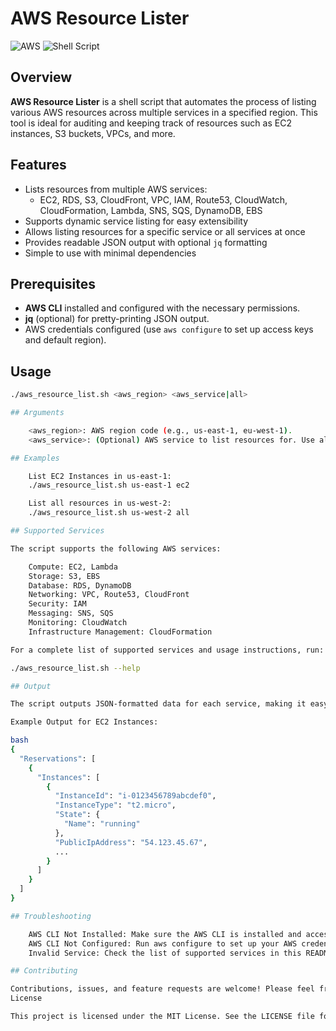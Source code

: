 # AWS Resource Lister

![AWS](https://img.shields.io/badge/AWS-Cloud-orange?logo=amazon-aws&style=flat-square) 
![Shell Script](https://img.shields.io/badge/Script-Bash-blue?style=flat-square)

## Overview
**AWS Resource Lister** is a shell script that automates the process of listing various AWS resources across multiple services in a specified region. This tool is ideal for auditing and keeping track of resources such as EC2 instances, S3 buckets, VPCs, and more.

## Features
- Lists resources from multiple AWS services:
  - EC2, RDS, S3, CloudFront, VPC, IAM, Route53, CloudWatch, CloudFormation, Lambda, SNS, SQS, DynamoDB, EBS
- Supports dynamic service listing for easy extensibility
- Allows listing resources for a specific service or all services at once
- Provides readable JSON output with optional `jq` formatting
- Simple to use with minimal dependencies

## Prerequisites
- **AWS CLI** installed and configured with the necessary permissions.
- **jq** (optional) for pretty-printing JSON output.
- AWS credentials configured (use `aws configure` to set up access keys and default region).

## Usage
```bash
./aws_resource_list.sh <aws_region> <aws_service|all>

## Arguments

    <aws_region>: AWS region code (e.g., us-east-1, eu-west-1).
    <aws_service>: (Optional) AWS service to list resources for. Use all to list resources for all supported services.

## Examples

    List EC2 Instances in us-east-1:
	./aws_resource_list.sh us-east-1 ec2

    List all resources in us-west-2:
	./aws_resource_list.sh us-west-2 all

## Supported Services

The script supports the following AWS services:

    Compute: EC2, Lambda
    Storage: S3, EBS
    Database: RDS, DynamoDB
    Networking: VPC, Route53, CloudFront
    Security: IAM
    Messaging: SNS, SQS
    Monitoring: CloudWatch
    Infrastructure Management: CloudFormation

For a complete list of supported services and usage instructions, run:

./aws_resource_list.sh --help

## Output

The script outputs JSON-formatted data for each service, making it easy to analyze or save to a file.

Example Output for EC2 Instances:

bash
{
  "Reservations": [
    {
      "Instances": [
        {
          "InstanceId": "i-0123456789abcdef0",
          "InstanceType": "t2.micro",
          "State": {
            "Name": "running"
          },
          "PublicIpAddress": "54.123.45.67",
          ...
        }
      ]
    }
  ]
}

## Troubleshooting

    AWS CLI Not Installed: Make sure the AWS CLI is installed and accessible in your PATH.
    AWS CLI Not Configured: Run aws configure to set up your AWS credentials.
    Invalid Service: Check the list of supported services in this README or by using the --help flag.

## Contributing

Contributions, issues, and feature requests are welcome! Please feel free to submit a pull request or open an issue.
License

This project is licensed under the MIT License. See the LICENSE file for details.

